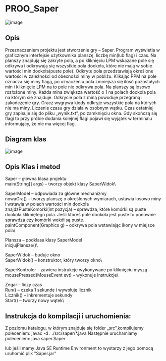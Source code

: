 # PROO_Saper

![image](https://github.com/MatiBer/Saper_Java/assets/106385056/c6c34417-8b7a-49bd-bb5e-2124b9b4c08e)

## Opis

Przeznaczeniem projektu jest stworzenie gry – Saper.
Program wyświetla w graficznym interfejsie użytkownika planszę, liczbę min(lub flag) i czas. Na
planszy znajdują się zakryte pola, a po kliknięciu LPM wskazane pole się odkrywa i odkrywają się
wszystkie pola dookoła, które nie mają w sobie wartości min dookoła(puste pole). Odkryte pola
przedstawiają określone wartości w zależności od obecności miny w pobliżu. Klikając PPM na pole
oznacza się miny flagą, po oznaczeniu pola zmniejsza się ilość pozostałych min i kliknięcie LPM na to
pole nie odkrywa pola. Na planszy są losowo rozłożone miny. Każda mina zwiększa wartość o 1 na
polach dookoła pola na którym się znajduje. Odkrycie pola z miną powoduje przegraną i zakończenie
gry. Gracz wygrywa kiedy odkryje wszystkie pola na których nie ma miny. Liczenie czasu gry działa w
osobnym wątku. Czas ostatniej gry zapisuje się do pliku „wynik.txt”, po zamknięciu okna. Gdy skończą
się flagi to przy próbie dodania kolejnej flagi pojawi się wyjątek w terminalu informujący, że nie ma
więcej flag.

## Diagram klas

![image](https://github.com/MatiBer/Saper_Java/assets/106385056/4feb7cf0-7f15-4140-a008-9c34f5d16826)

## Opis Klas i metod

Saper – główna klasa projektu\
main(String[] args) – tworzy objekt klasy SaperWidok\

SaperModel – odpowiada za główne mechanizmy\
nowaGra() – tworzy planszę o określonych wymiarach, ustawia losowo miny i wstawia w polach wartości min dookoła\
znajdzPusteKomorki(int pozycja) – sprawdza, które komórki są puste dookoła klikniętego pola. Jeśli któreś pole dookoła jest puste to ponownie sprawdza czy komórki wokół są puste.\
paintComponent(Graphics g) – odkrywa pola wstawiając ikony w miejsce pola\

Plansza – podklasa klasy SaperModel\
inicjujPlansze()\

SaperWidok – buduje okno\
SaperWidok() – konstruktor, który tworzy okno\

SaperKontroler – zawiera instrukcje wykonywane po kliknięciu myszą\
mousePressed(MouseEvent evt) – wykonuje instrukcje\

Zegar – liczy czas\
Run() – czeka 1 sekunde i wywołuje licznik\
Licznik() – inkrementuje sekundy\
Start() – tworzy nowy wątek\

## Instrukcja do kompilacji i uruchomienia:

Z poziomu katalogu, w którym znajduje się folder „src”,kompilujemy poleceniem:
javac -d . ./src/saper/*.java
Następnie uruchamiamy poleceniem:
java saper.Saper

lub jeśli mamy Java SE Runtime Environment to wystarzy z jego pomocą uruhomić plik "Saper.jar"


